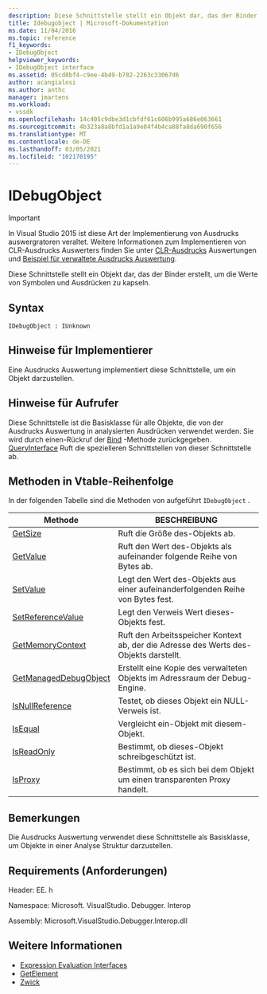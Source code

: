 ```yaml
---
description: Diese Schnittstelle stellt ein Objekt dar, das der Binder erstellt, um die Werte von Symbolen und Ausdrücken zu kapseln.
title: Idebugobject | Microsoft-Dokumentation
ms.date: 11/04/2016
ms.topic: reference
f1_keywords:
- IDebugObject
helpviewer_keywords:
- IDebugObject interface
ms.assetid: 05cd8bf4-c9ee-4b49-b782-2263c33067d6
author: acangialosi
ms.author: anthc
manager: jmartens
ms.workload:
- vssdk
ms.openlocfilehash: 14c405c9dbe3d1cbfdf61c606b995a686e063661
ms.sourcegitcommit: 4b323a8a8bfd1a1a9e84f4b4ca88fa8da690f656
ms.translationtype: MT
ms.contentlocale: de-DE
ms.lasthandoff: 03/05/2021
ms.locfileid: "102170195"
---
```

# <a name="idebugobject"></a>IDebugObject
> [!IMPORTANT]
> In Visual Studio 2015 ist diese Art der Implementierung von Ausdrucks auswergratoren veraltet. Weitere Informationen zum Implementieren von CLR-Ausdrucks Auswerters finden Sie unter [CLR-Ausdrucks](https://github.com/Microsoft/ConcordExtensibilitySamples/wiki/CLR-Expression-Evaluators) Auswertungen und [Beispiel für verwaltete Ausdrucks Auswertung](https://github.com/Microsoft/ConcordExtensibilitySamples/wiki/Managed-Expression-Evaluator-Sample).

 Diese Schnittstelle stellt ein Objekt dar, das der Binder erstellt, um die Werte von Symbolen und Ausdrücken zu kapseln.

## <a name="syntax"></a>Syntax

```
IDebugObject : IUnknown
```

## <a name="notes-for-implementers"></a>Hinweise für Implementierer
 Eine Ausdrucks Auswertung implementiert diese Schnittstelle, um ein Objekt darzustellen.

## <a name="notes-for-callers"></a>Hinweise für Aufrufer
 Diese Schnittstelle ist die Basisklasse für alle Objekte, die von der Ausdrucks Auswertung in analysierten Ausdrücken verwendet werden. Sie wird durch einen-Rückruf der [Bind](../../../extensibility/debugger/reference/idebugbinder-bind.md) -Methode zurückgegeben. [QueryInterface](/cpp/atl/queryinterface) Ruft die spezielleren Schnittstellen von dieser Schnittstelle ab.

## <a name="methods-in-vtable-order"></a>Methoden in Vtable-Reihenfolge
 In der folgenden Tabelle sind die Methoden von aufgeführt `IDebugObject` .

|Methode|BESCHREIBUNG|
|------------|-----------------|
|[GetSize](../../../extensibility/debugger/reference/idebugobject-getsize.md)|Ruft die Größe des-Objekts ab.|
|[GetValue](../../../extensibility/debugger/reference/idebugobject-getvalue.md)|Ruft den Wert des-Objekts als aufeinander folgende Reihe von Bytes ab.|
|[SetValue](../../../extensibility/debugger/reference/idebugobject-setvalue.md)|Legt den Wert des-Objekts aus einer aufeinanderfolgenden Reihe von Bytes fest.|
|[SetReferenceValue](../../../extensibility/debugger/reference/idebugobject-setreferencevalue.md)|Legt den Verweis Wert dieses-Objekts fest.|
|[GetMemoryContext](../../../extensibility/debugger/reference/idebugobject-getmemorycontext.md)|Ruft den Arbeitsspeicher Kontext ab, der die Adresse des Werts des-Objekts darstellt.|
|[GetManagedDebugObject](../../../extensibility/debugger/reference/idebugobject-getmanageddebugobject.md)|Erstellt eine Kopie des verwalteten Objekts im Adressraum der Debug-Engine.|
|[IsNullReference](../../../extensibility/debugger/reference/idebugobject-isnullreference.md)|Testet, ob dieses Objekt ein NULL-Verweis ist.|
|[IsEqual](../../../extensibility/debugger/reference/idebugobject-isequal.md)|Vergleicht ein-Objekt mit diesem-Objekt.|
|[IsReadOnly](../../../extensibility/debugger/reference/idebugobject-isreadonly.md)|Bestimmt, ob dieses-Objekt schreibgeschützt ist.|
|[IsProxy](../../../extensibility/debugger/reference/idebugobject-isproxy.md)|Bestimmt, ob es sich bei dem Objekt um einen transparenten Proxy handelt.|

## <a name="remarks"></a>Bemerkungen
 Die Ausdrucks Auswertung verwendet diese Schnittstelle als Basisklasse, um Objekte in einer Analyse Struktur darzustellen.

## <a name="requirements"></a>Requirements (Anforderungen)
 Header: EE. h

 Namespace: Microsoft. VisualStudio. Debugger. Interop

 Assembly: Microsoft.VisualStudio.Debugger.Interop.dll

## <a name="see-also"></a>Weitere Informationen
- [Expression Evaluation Interfaces](../../../extensibility/debugger/reference/expression-evaluation-interfaces.md)
- [GetElement](../../../extensibility/debugger/reference/idebugarrayobject-getelement.md)
- [Zwick](../../../extensibility/debugger/reference/idebugbinder-bind.md)
